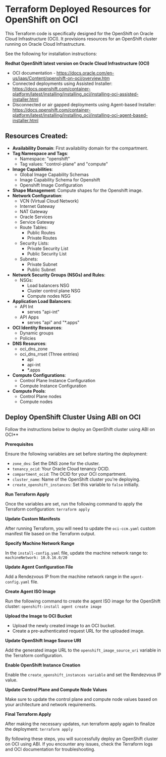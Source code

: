# Terraform Deployed Resources for OpenShift on OCI

This Terraform code is specifically designed for the OpenShift on Oracle Cloud Infrastructure (OCI). It provisions resources for an OpenShift cluster running on Oracle Cloud Infrastructure.

See the following for installation instructions:

**Redhat OpenShift latest version on Oracle Cloud Infrastructure (OCI)**
- OCI documentation - https://docs.oracle.com/en-us/iaas/Content/openshift-on-oci/overview.htm
- Connected deployments using Assisted Installer: https://docs.openshift.com/container-platform/latest/installing/installing_oci/installing-oci-assisted-installer.html
- Disconnected or air gapped deployments using Agent-based Installer: https://docs.openshift.com/container-platform/latest/installing/installing_oci/installing-oci-agent-based-installer.html

## Resources Created:

- **Availability Domain**: First availability domain for the compartment.
- **Tag Namespace and Tags**:
    - Namespace: "openshift"
    - Tag values: "control-plane" and "compute"
- **Image Capabilities**:
    - Global Image Capability Schemas
    - Image Capability Schema for Openshift
    - Openshift Image Configuration
- **Shape Management**: Compute shapes for the Openshift image.
- **Network Configuration**:
    - VCN (Virtual Cloud Network)
    - Internet Gateway
    - NAT Gateway
    - Oracle Services
    - Service Gateway
    - Route Tables:
        - Public Routes
        - Private Routes
    - Security Lists:
        - Private Security List
        - Public Security List
    - Subnets:
        - Private Subnet
        - Public Subnet
- **Network Security Groups (NSGs) and Rules**:
    - NSGs:
        - Load balancers NSG
        - Cluster control plane NSG
        - Compute nodes NSG
- **Application Load Balancers**:
    - API Int
        - serves "api-int"
    - API Apps
        - serves "api" and "*.apps"
- **OCI Identity Resources**:
    - Dynamic groups
    - Policies
- **DNS Resources**:
    - oci_dns_zone
    - oci_dns_rrset (Three entries)
        - api
        - api-int
        - *.apps
- **Compute Configurations**:
    - Control Plane Instance Configuration
    - Compute Instance Configuration
- **Compute Pools**:
    - Control Plane nodes
    - Compute nodes

## Deploy OpenShift Cluster Using ABI on OCI
Follow the instructions below to deploy an OpenShift cluster using ABI on OCI**

**Prerequisites**

Ensure the following variables are set before starting the deployment:
- `zone_dns`: Set the DNS zone for the cluster. 
- `tenancy_ocid`: Your Oracle Cloud tenancy OCID. 
- `compartment_ocid`: The OCID for your OCI compartment. 
- `cluster_name`: Name of the OpenShift cluster you're deploying.
- `create_openshift_instances`: Set this variable to `false` initially.

**Run Terraform Apply**

Once the variables are set, run the following command to apply the Terraform configuration:
`terraform apply`

**Update Custom Manifests**

After running Terraform, you will need to update the `oci-ccm.yaml` custom manifest file based on the Terraform output.

**Specify Machine Network Range**

In the `install-config.yaml` file, update the machine network range to:
`machineNetwork: 10.0.16.0/20`

**Update Agent Configuration File**

Add a Rendezvous IP from the machine network range in the `agent-config.yaml` file.

**Create Agent ISO Image**

Run the following command to create the agent ISO image for the OpenShift cluster:
`openshift-install agent create image`

**Upload the Image to OCI Bucket**

- Upload the newly created image to an OCI bucket. 
- Create a pre-authenticated request URL for the uploaded image.

**Update OpenShift Image Source URI**

Add the generated image URL to the `openshift_image_source_uri` variable in the Terraform configuration.

**Enable OpenShift Instance Creation**

Enable the `create_openshift_instances variable` and set the Rendezvous IP value.

**Update Control Plane and Compute Node Values**

Make sure to update the control plane and compute node values based on your architecture and network requirements.

**Final Terraform Apply**

After making the necessary updates, run terraform apply again to finalize the deployment:
`terraform apply`

By following these steps, you will successfully deploy an OpenShift cluster on OCI using ABI. If you encounter any issues, check the Terraform logs and OCI documentation for troubleshooting.




